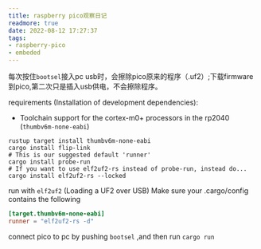 ```yaml
---
title: raspberry pico观察日记
readmore: true
date: 2022-08-12 17:27:37
tags:
- raspberry-pico
- embeded
---
```

每次按住`bootsel`接入pc usb时，会擦除pico原来的程序（.uf2）;下载firmware到pico,第二次只是插入usb供电，不会擦除程序。

requirements (Installation of development dependencies):
- Toolchain support for the cortex-m0+ processors in the rp2040 (`thumbv6m-none-eabi`)
```
rustup target install thumbv6m-none-eabi
cargo install flip-link
# This is our suggested default 'runner'
cargo install probe-run
# If you want to use elf2uf2-rs instead of probe-run, instead do...
cargo install elf2uf2-rs --locked
```

run with `elf2uf2` (Loading a UF2 over USB)
Make sure your .cargo/config contains the following
```toml
[target.thumbv6m-none-eabi]
runner = "elf2uf2-rs -d"
```

connect pico to pc by pushing `bootsel` ,and then run `cargo run`